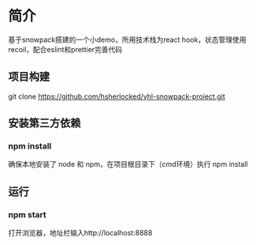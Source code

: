# 简介

基于snowpack搭建的一个小demo，所用技术栈为react hook，状态管理使用recoil，配合eslint和prettier完善代码

## 项目构建

git clone https://github.com/hsherlocked/yhl-snowpack-project.git


## 安装第三方依赖

### npm install

确保本地安装了 node 和 npm，在项目根目录下（cmd环境）执行 npm install

## 运行

### npm start

打开浏览器，地址栏输入http://localhost:8888

